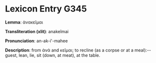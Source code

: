 # Lexicon Entry G345

**Lemma**: ἀνακεῖμαι

**Transliteration (xlit)**: anakeîmai

**Pronunciation**: an-ak-i'-mahee

**Description**:
from ἀνά and κεῖμαι; to recline (as a corpse or at a meal):--guest, lean, lie, sit (down, at meat), at the table.
